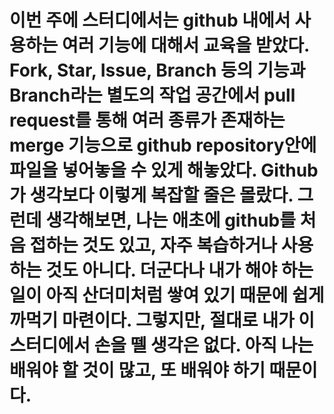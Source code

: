# 이번 주에 스터디에서는 github 내에서 사용하는 여러 기능에 대해서 교육을 받았다. Fork, Star, Issue, Branch 등의 기능과 Branch라는 별도의 작업 공간에서 pull request를 통해 여러 종류가 존재하는 merge 기능으로 github repository안에 파일을 넣어놓을 수 있게 해놓았다. Github가 생각보다 이렇게 복잡할 줄은 몰랐다. 그런데 생각해보면, 나는 애초에 github를 처음 접하는 것도 있고, 자주 복습하거나 사용하는 것도 아니다. 더군다나 내가 해야 하는 일이 아직 산더미처럼 쌓여 있기 때문에 쉽게 까먹기 마련이다. 그렇지만, 절대로 내가 이 스터디에서 손을 뗄 생각은 없다. 아직 나는 배워야 할 것이 많고, 또 배워야 하기 때문이다.